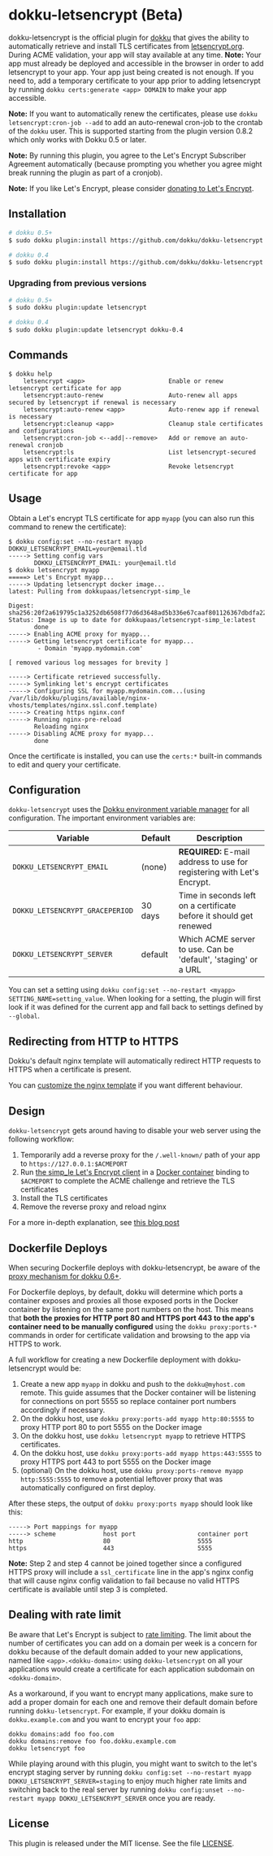 # dokku-letsencrypt (Beta)

dokku-letsencrypt is the official plugin for [dokku][dokku] that gives the ability to automatically retrieve and install TLS certificates from [letsencrypt.org](https://letsencrypt.org). During ACME validation, your app will stay available at any time.
**Note:** Your app must already be deployed and accessible in the browser in order to add letsencrypt to your app. Your app just being created is not enough. If you need to, add a temporary certificate to your app prior to adding letsencrypt by running `dokku certs:generate <app> DOMAIN` to make your app accessible.

**Note:** If you want to automatically renew the certificates, please use `dokku letsencrypt:cron-job --add` to add an auto-renewal cron-job to the crontab of the `dokku` user. This is supported starting from the plugin version 0.8.2 which only works with Dokku 0.5 or later.

**Note:** By running this plugin, you agree to the Let's Encrypt Subscriber Agreement automatically (because prompting you whether you agree might break running the plugin as part of a cronjob).

**Note:** If you like Let's Encrypt, please consider [donating to Let's Encrypt](https://letsencrypt.org/donate).

## Installation

```sh
# dokku 0.5+
$ sudo dokku plugin:install https://github.com/dokku/dokku-letsencrypt.git

# dokku 0.4
$ sudo dokku plugin:install https://github.com/dokku/dokku-letsencrypt.git --committish dokku-0.4
```

### Upgrading from previous versions

```sh
# dokku 0.5+
$ sudo dokku plugin:update letsencrypt

# dokku 0.4
$ sudo dokku plugin:update letsencrypt dokku-0.4
```

## Commands

```
$ dokku help
    letsencrypt <app>                       Enable or renew letsencrypt certificate for app
    letsencrypt:auto-renew                  Auto-renew all apps secured by letsencrypt if renewal is necessary
    letsencrypt:auto-renew <app>            Auto-renew app if renewal is necessary
    letsencrypt:cleanup <app>               Cleanup stale certificates and configurations
    letsencrypt:cron-job <--add|--remove>   Add or remove an auto-renewal cronjob
    letsencrypt:ls                          List letsencrypt-secured apps with certificate expiry
    letsencrypt:revoke <app>                Revoke letsencrypt certificate for app
```

## Usage

Obtain a Let's encrypt TLS certificate for app `myapp` (you can also run this command to renew the certificate):

```
$ dokku config:set --no-restart myapp DOKKU_LETSENCRYPT_EMAIL=your@email.tld
-----> Setting config vars
       DOKKU_LETSENCRYPT_EMAIL: your@email.tld
$ dokku letsencrypt myapp
=====> Let's Encrypt myapp...
-----> Updating letsencrypt docker image...
latest: Pulling from dokkupaas/letsencrypt-simp_le

Digest: sha256:20f2a619795c1a3252db6508f77d6d3648ad5b336e67caaf801126367dbdfa22
Status: Image is up to date for dokkupaas/letsencrypt-simp_le:latest
       done
-----> Enabling ACME proxy for myapp...
-----> Getting letsencrypt certificate for myapp...
        - Domain 'myapp.mydomain.com'

[ removed various log messages for brevity ]

-----> Certificate retrieved successfully.
-----> Symlinking let's encrypt certificates
-----> Configuring SSL for myapp.mydomain.com...(using /var/lib/dokku/plugins/available/nginx-vhosts/templates/nginx.ssl.conf.template)
-----> Creating https nginx.conf
-----> Running nginx-pre-reload
       Reloading nginx
-----> Disabling ACME proxy for myapp...
       done
```

Once the certificate is installed, you can use the `certs:*` built-in commands to edit and query your certificate.

## Configuration
`dokku-letsencrypt` uses the [Dokku environment variable manager](http://dokku.viewdocs.io/dokku/configuration-management/) for all configuration. The important environment variables are:

Variable                        | Default     | Description
--------------------------------|-------------|-------------------------------------------------------------------------
`DOKKU_LETSENCRYPT_EMAIL`       | (none)      | **REQUIRED:** E-mail address to use for registering with Let's Encrypt.
`DOKKU_LETSENCRYPT_GRACEPERIOD` | 30 days     | Time in seconds left on a certificate before it should get renewed
`DOKKU_LETSENCRYPT_SERVER`      | default     | Which ACME server to use. Can be 'default', 'staging' or a URL

You can set a setting using `dokku config:set --no-restart <myapp> SETTING_NAME=setting_value`. When looking for a setting, the plugin will first look if it was defined for the current app and fall back to settings defined by `--global`.

## Redirecting from HTTP to HTTPS

Dokku's default nginx template will automatically redirect HTTP requests to HTTPS when a certificate is present.

You can [customize the nginx template](http://dokku.viewdocs.io/dokku/configuration/nginx/) if you want different behaviour.

## Design

`dokku-letsencrypt` gets around having to disable your web server using the following workflow:

  1. Temporarily add a reverse proxy for the `/.well-known/` path of your app to `https://127.0.0.1:$ACMEPORT`
  2. Run [the simp_le Let's Encrypt client](https://github.com/kuba/simp_le) in a [Docker container](https://hub.docker.com/r/dokkupaas/letsencrypt-simp_le) binding to `$ACMEPORT` to complete the ACME challenge and retrieve the TLS certificates
  3. Install the TLS certificates
  4. Remove the reverse proxy and reload nginx

For a more in-depth explanation, see [this blog post](https://blog.semicolonsoftware.de/securing-dokku-with-lets-encrypt-tls-certificates/)

## Dockerfile Deploys
When securing Dockerfile deploys with dokku-letsencrypt, be aware of the [proxy mechanism for dokku 0.6+](http://dokku.viewdocs.io/dokku/advanced-usage/proxy-management/#proxy-port-mapping).

For Dockerfile deploys, by default, dokku will determine which ports a container exposes and proxies all those exposed ports in the Docker container by listening on the same port numbers on the host. This means that **both the proxies for HTTP port 80 and HTTPS port 443 to the app's container need to be manually configured** using the `dokku proxy:ports-*` commands in order for certificate validation and browsing to the app via HTTPS to work.

A full workflow for creating a new Dockerfile deployment with dokku-letsencrypt would be:

1. Create a new app `myapp` in dokku and push to the `dokku@myhost.com` remote. This guide assumes that the Docker container will be listening for connections on port 5555 so replace container port numbers accordingly if necessary.
2. On the dokku host, use `dokku proxy:ports-add myapp http:80:5555` to proxy HTTP port 80 to port 5555 on the Docker image
3. On the dokku host, use `dokku letsencrypt myapp` to retrieve HTTPS certificates.
4. On the dokku host, use `dokku proxy:ports-add myapp https:443:5555` to proxy HTTPS port 443 to port 5555 on the Docker image
5. (optional) On the dokku host, use `dokku proxy:ports-remove myapp http:5555:5555` to remove a potential leftover proxy that was automatically configured on first deploy.

After these steps, the output of `dokku proxy:ports myapp` should look like this:
```
-----> Port mappings for myapp
-----> scheme             host port                 container port                                     
http                      80                        5555                                               
https                     443                       5555  
```

**Note:** Step 2 and step 4 cannot be joined together since a configured HTTPS proxy will include a `ssl_certificate` line in the app's nginx config that will cause nginx config validation to fail because no valid HTTPS certificate is available until step 3 is completed.

## Dealing with rate limit

Be aware that Let's Encrypt is subject to [rate limiting](https://community.letsencrypt.org/t/rate-limits-for-lets-encrypt/6769). The limit about the number of certificates you can add on a domain per week is a concern for dokku because of the default domain added to your new applications, named like `<app>.<dokku-domain>`: using `dokku-letsencrypt` on all your applications would create a certificate for each application subdomain on `<dokku-domain>`.

As a workaround, if you want to encrypt many applications, make sure to add a proper domain for each one and remove their default domain before running `dokku-letsencrypt`. For example, if your dokku domain is `dokku.example.com` and you want to encrypt your `foo` app:

```
dokku domains:add foo foo.com
dokku domains:remove foo foo.dokku.example.com
dokku letsencrypt foo
```

While playing around with this plugin, you might want to switch to the let's encrypt staging server by running `dokku config:set --no-restart myapp DOKKU_LETSENCRYPT_SERVER=staging` to enjoy much higher rate limits and switching back to the real server by running `dokku config:unset --no-restart myapp DOKKU_LETSENCRYPT_SERVER` once you are ready.

## License

This plugin is released under the MIT license. See the file [LICENSE](LICENSE).

[dokku]: https://github.com/dokku/dokku
